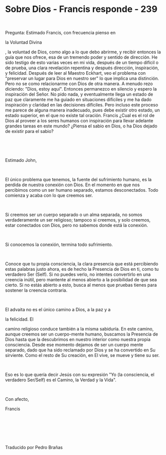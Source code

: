 # Sobre Dios - Francis responde - 239



&nbsp;





Pregunta: Estimado Francis, con frecuencia pienso en 





la Voluntad Divina





, la voluntad de Dios, como algo a lo que debo abrirme, y recibir entonces la gu&iacute;a que nos ofrece, esa de un tremendo poder y sentido de direcci&oacute;n. He sido testigo de esto varias veces en mi vida, despu&eacute;s de un tiempo dif&iacute;cil o de prueba, una clara revelaci&oacute;n repentina y despu&eacute;s direcci&oacute;n, inspiraci&oacute;n, y felicidad. Despu&eacute;s de leer al Maestro Eckhart, veo el problema con &quot;preservar un lugar para Dios en nuestro ser&quot; lo que implica una distinci&oacute;n. Pero no se como relacionarme con Dios de otra manera. A menudo rezo diciendo: &quot;Dios, estoy aqu&iacute;&quot;. Entonces permanezco en silencio y espero la inspiraci&oacute;n del Se&ntilde;or. No pido nada, y eventualmente llega un estado de paz que claramente me ha guiado en situaciones dif&iacute;ciles y me ha dado inspiraci&oacute;n y claridad en las decisiones dif&iacute;ciles. Pero incluso este proceso me parece de alguna manera inadecuado, pues debe existir otro estado, un estado superior, en el que no existe tal oraci&oacute;n. Francis &iquest;Cual es el rol de Dios al proveer a los seres humanos con inspiraci&oacute;n para llevar adelante grandes tareas en este mundo? &iquest;Piensa el sabio en Dios, o ha Dios dejado de existir para el sabio?






&nbsp;







&nbsp;






Estimado John, 






&nbsp;






El &uacute;nico problema que tenemos, la fuente del sufrimiento humano, es la perdida de nuestra conexi&oacute;n con Dios. En el momento en que nos percibimos como un ser humano separado, estamos desconectados. Todo comienza y acaba con lo que creemos ser.






&nbsp;






Si creemos ser un cuerpo separado o un alma separada, no somos verdaderamente un ser religioso; tampoco si creemos, y solo creemos, estar conectados con Dios, pero no sabemos donde est&aacute; la conexi&oacute;n. 






&nbsp;






Si conocemos la conexi&oacute;n, termina todo sufrimiento.






&nbsp;






Conoce que tu propia consciencia, la clara presencia que est&aacute; percibiendo estas palabras justo ahora, es de hecho la Presencia de Dios en ti, como tu verdadero Ser (Self). Si no puedes verlo, no intentes convertirlo en una creencia in&uacute;til, pero mantente al menos abierto a la posibilidad de que sea cierto. Si no est&aacute;s abierto a esto, busca al menos que pruebas tienes para sostener la creencia contraria.






&nbsp;






El advaita no es el &uacute;nico camino a Dios, a la paz y a 





la felicidad. El





 camino religioso conduce tambi&eacute;n a la misma sabidur&iacute;a. En este camino, aunque creemos ser un cuerpo-mente humano, buscamos la Presencia de Dios hasta que la descubrimos en nuestro interior como nuestra propia consciencia. Desde ese momento dejamos de ser un cuerpo mente separado, dado que ha sido reclamado por Dios y se ha convertido en Su sirviente. Como el resto de Su creaci&oacute;n, en El vive, se mueve y tiene su ser.






&nbsp;






Eso es lo que quer&iacute;a decir Jes&uacute;s con su expresi&oacute;n &quot;Yo (la consciencia, el verdadero Ser/Self) es el Camino, la Verdad y la Vida&quot;.







&nbsp;







Con afecto,





Francis






&nbsp;







&nbsp;







&nbsp;






Traducido por Pedro Bra&ntilde;as






